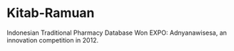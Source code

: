 # Kitab-Ramuan
Indonesian Traditional Pharmacy Database
Won EXPO: Adnyanawisesa, an innovation competition in 2012.
